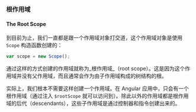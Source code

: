 ### 根作用域
#### The Root Scope

到目前为止，我们一直都是跟一个作用域对象打交道，这个作用域对象是使用 `Scope` 构造函数创建的：

```js
var scope = new Scope();
```

通过这样的方式创建的作用域就称为_根作用域_（root scope）。这是因为这个作用域并没有父作用域，而且通常会作为由子作用域构成的树结构的根。

实际上，我们根本不需要这样创建一个作用域。在 Angular 应用中，只会有一个根作用域（通过注入 `$rootScope` 就可以访问到）。除此以外的作用域都是根作用域的后代（descendants），这些子作用域是通过控制器和指令创建出来的。